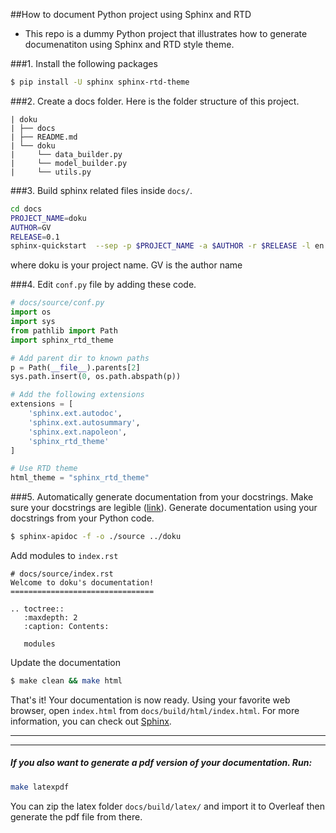 ##How to document Python project using Sphinx and RTD
- This repo is a dummy Python project that illustrates how to generate 
  documenatiton using Sphinx and RTD style theme.

###1. Install the following packages
```bash 
$ pip install -U sphinx sphinx-rtd-theme
```
###2. Create a docs folder. 
   Here is the folder structure of this project.
```
| doku
| ├── docs
| ├── README.md
| └── doku
|     └── data_builder.py
|     └── model_builder.py
|     └── utils.py 
```

###3. Build sphinx related files inside `docs/`. 
```bash
cd docs 
PROJECT_NAME=doku 
AUTHOR=GV
RELEASE=0.1
sphinx-quickstart  --sep -p $PROJECT_NAME -a $AUTHOR -r $RELEASE -l en
```
where doku is your project name. GV is the author name

###4. Edit `conf.py` file by adding these code.
```python
# docs/source/conf.py
import os
import sys
from pathlib import Path
import sphinx_rtd_theme

# Add parent dir to known paths
p = Path(__file__).parents[2]
sys.path.insert(0, os.path.abspath(p))

# Add the following extensions
extensions = [
    'sphinx.ext.autodoc',
    'sphinx.ext.autosummary',
    'sphinx.ext.napoleon',
    'sphinx_rtd_theme'
]

# Use RTD theme
html_theme = "sphinx_rtd_theme"

```
###5. Automatically generate documentation from your docstrings. 
Make sure your docstrings are legible ([link](https://sphinxcontrib-napoleon.readthedocs.io/en/latest/)). 
   Generate documentation using your docstrings from your 
   Python code.
```bash
$ sphinx-apidoc -f -o ./source ../doku
```

Add modules to `index.rst`
```
# docs/source/index.rst
Welcome to doku's documentation!
================================

.. toctree::
   :maxdepth: 2
   :caption: Contents:

   modules
```

Update the documentation
```bash
$ make clean && make html
```
That's it! Your documentation is now ready. Using your favorite web browser, 
open `index.html` from `docs/build/html/index.html`. For more information, you 
can check out [Sphinx](https://www.sphinx-doc.org/en/master/contents.html). 



---
---
##### If you also want to generate a pdf version of your documentation. Run:

```bash
make latexpdf
```
You can zip the latex folder `docs/build/latex/` and import it to 
Overleaf then generate the pdf file from there.
